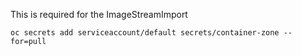 


This is required for the ImageStreamImport
```
oc secrets add serviceaccount/default secrets/container-zone --for=pull
```
